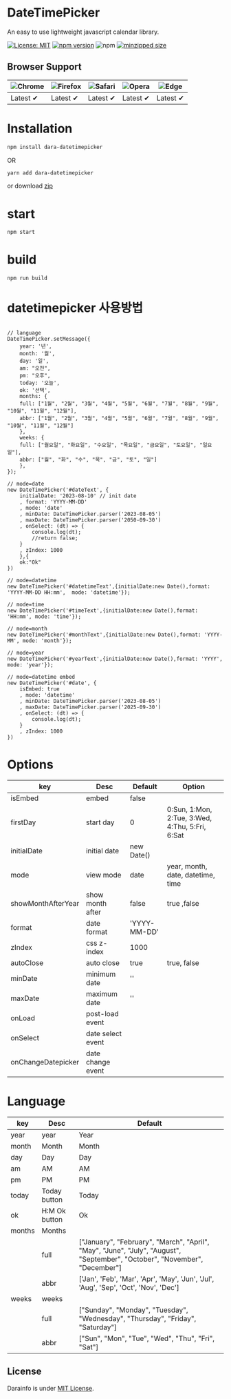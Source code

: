 # DateTimePicker

An easy to use lightweight javascript calendar library.


[![License: MIT](https://img.shields.io/badge/license-MIT-blue.svg)](https://github.com/darainfo/dara-datetimepicker/blob/main/LICENSE)
[![npm version](https://badge.fury.io/js/dara-datetimepicker.svg)](https://img.shields.io/npm/v/dara-datetimepicker)
![npm](https://img.shields.io/npm/dt/dara-datetimepicker)
[![minzipped size](https://img.shields.io/bundlephobia/minzip/dara-datetimepicker)](https://bundlephobia.com/package/dara-datetimepicker)


## Browser Support

| ![Chrome](https://raw.github.com/alrra/browser-logos/master/src/chrome/chrome_48x48.png) | ![Firefox](https://raw.github.com/alrra/browser-logos/master/src/firefox/firefox_48x48.png) | ![Safari](https://raw.github.com/alrra/browser-logos/master/src/safari/safari_48x48.png) | ![Opera](https://raw.github.com/alrra/browser-logos/master/src/opera/opera_48x48.png) | ![Edge](https://raw.github.com/alrra/browser-logos/master/src/edge/edge_48x48.png) |
| ---------------------------------------------------------------------------------------- | ------------------------------------------------------------------------------------------- | ---------------------------------------------------------------------------------------- | ------------------------------------------------------------------------------------- | ---------------------------------------------------------------------------------- |
| Latest ✔                                                                                 | Latest ✔                                                                                    | Latest ✔                                                                                 | Latest ✔                                                                              | Latest ✔                                                                           |

# Installation

```bash
npm install dara-datetimepicker
```

OR

```bash
yarn add dara-datetimepicker
```

or download [zip](https://github.com/darainfo/dara-datetimepicker/releases)

# start

```bash
npm start
```

# build

```bash
npm run build

```

# datetimepicker 사용방법

```

// language
DateTimePicker.setMessage({
    year: '년',
    month: '월',
    day: '일',
    am: "오전",
    pm: "오후",
    today: '오늘',
    ok: '선택',
    months: {
    full: ["1월", "2월", "3월", "4월", "5월", "6월", "7월", "8월", "9월", "10월", "11월", "12월"],
    abbr: ["1월", "2월", "3월", "4월", "5월", "6월", "7월", "8월", "9월", "10월", "11월", "12월"]
    },
    weeks: {
    full: ["월요일", "화요일", "수요일", "목요일", "금요일", "토요일", "일요일"],
    abbr: ["월", "화", "수", "목", "금", "토", "일"]
    },
});

// mode=date
new DateTimePicker('#dateText', {
    initialDate: '2023-08-10' // init date
    , format: 'YYYY-MM-DD'
    , mode: 'date'
    , minDate: DateTimePicker.parser('2023-08-05')
    , maxDate: DateTimePicker.parser('2050-09-30')
    , onSelect: (dt) => {
        console.log(dt);
        //return false;
    }
    , zIndex: 1000
    },{
    ok:"Ok"
})

// mode=datetime
new DateTimePicker('#datetimeText',{initialDate:new Date(),format: 'YYYY-MM-DD HH:mm',  mode: 'datetime'});

// mode=time
new DateTimePicker('#timeText',{initialDate:new Date(),format: 'HH:mm', mode: 'time'});

// mode=month
new DateTimePicker('#monthText',{initialDate:new Date(),format: 'YYYY-MM', mode: 'month'});

// mode=year
new DateTimePicker('#yearText',{initialDate:new Date(),format: 'YYYY', mode: 'year'});

// mode=datetime embed
new DateTimePicker('#date', {
    isEmbed: true
    , mode: 'datetime'
    , minDate: DateTimePicker.parser('2023-08-05')
    , maxDate: DateTimePicker.parser('2025-09-30')
    , onSelect: (dt) => {
        console.log(dt);
    }
    , zIndex: 1000
})

```

# Options

| key         | Desc              | Default      | Option                            |
| ----------- | ----------------- | ------------ | --------------------------------- |
| isEmbed     | embed             | false        |                                   |
| firstDay     | start day        | 0            |  0:Sun, 1:Mon, 2:Tue, 3:Wed, 4:Thu, 5:Fri, 6:Sat |
| initialDate | initial date      | new Date()   |                                   |
| mode        | view mode         | date         | year, month, date, datetime, time |
| showMonthAfterYear | show month after           | false | true ,false      |
| format      | date format       | 'YYYY-MM-DD' |                                   |
| zIndex      | css z-index       | 1000         |                                   |
| autoClose   | auto close        | true         | true, false                       |
| minDate     | minimum date      | ''           |                                   |
| maxDate     | maximum date      | ''           |                                   |
| onLoad      | post-load event   |              |                                   |
| onSelect    | date select event |              |                                   |
| onChangeDatepicker    | date change event |              |                                   |

# Language

| key    | Desc          | Default                                                                                                                    |
| ------ | ------------- | -------------------------------------------------------------------------------------------------------------------------- |
| year   | year          | Year                                                                                                                       |
| month  | Month         | Month                                                                                                                      |
| day    | Day           | Day                                                                                                                        |
| am     | AM            | AM                                                                                                                         |
| pm     | PM            | PM                                                                                                                         |
| today  | Today button  | Today                                                                                                                      |
| ok     | H:M Ok button | Ok                                                                                                                         |
| months | Months        |                                                                                                                            |
|        | full          | ["January", "February", "March", "April", "May", "June", "July", "August", "September", "October", "November", "December"] |
|        | abbr          | ['Jan', 'Feb', 'Mar', 'Apr', 'May', 'Jun', 'Jul', 'Aug', 'Sep', 'Oct', 'Nov', 'Dec']                                       |
| weeks  | weeks         |                                                                                                                            |
|        | full          | ["Sunday", "Monday", "Tuesday", "Wednesday", "Thursday", "Friday", "Saturday"]                                             |
|        | abbr          | ["Sun", "Mon", "Tue", "Wed", "Thu", "Fri", "Sat"]                                                                          |


## License
Darainfo is under [MIT License](./LICENSE).